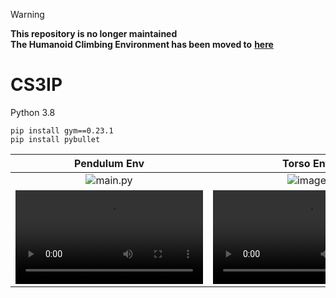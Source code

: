 > [!WARNING]
> **This repository is no longer maintained** <br/>
> **The Humanoid Climbing Environment has been moved to** **[here](https://github.com/dylanjoao/HumanoidClimbEnv)**

# CS3IP
 
Python 3.8 

    pip install gym==0.23.1
    pip install pybullet

Pendulum Env | Torso Env | Humanoid Env
:-:|:-:|:-:
![main.py](https://i.imgur.com/Sl7ygce.png) | ![image](https://github.com/dylanjoao/CS3IP/assets/64186394/788419a4-299d-4dbf-bc33-f72d461d5c38) | ![image](https://github.com/dylanjoao/CS3IP/assets/64186394/7d026ca7-038c-4827-be20-5a3aff09197b)
<video src="https://github.com/user-attachments/assets/efda4184-d61b-4c04-bdcb-4a3c9a545d45"> | <video src="https://github.com/user-attachments/assets/746ca97c-5a1c-4644-b0f7-392af9d35efc"> | <video src="https://github.com/user-attachments/assets/6347ae9a-dbcf-46dc-bd17-56cb0f547703">

